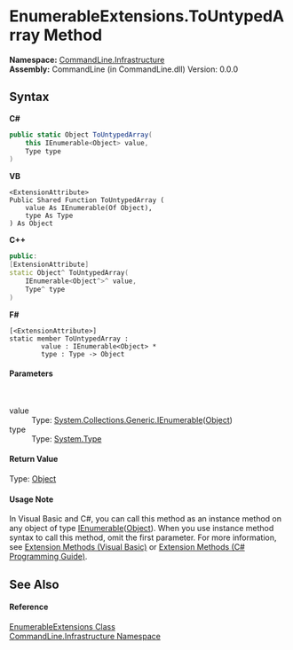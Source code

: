 # EnumerableExtensions.ToUntypedArray Method 
 

**Namespace:**&nbsp;<a href="N_CommandLine_Infrastructure">CommandLine.Infrastructure</a><br />**Assembly:**&nbsp;CommandLine (in CommandLine.dll) Version: 0.0.0

## Syntax

**C#**<br />
``` C#
public static Object ToUntypedArray(
	this IEnumerable<Object> value,
	Type type
)
```

**VB**<br />
``` VB
<ExtensionAttribute>
Public Shared Function ToUntypedArray ( 
	value As IEnumerable(Of Object),
	type As Type
) As Object
```

**C++**<br />
``` C++
public:
[ExtensionAttribute]
static Object^ ToUntypedArray(
	IEnumerable<Object^>^ value, 
	Type^ type
)
```

**F#**<br />
``` F#
[<ExtensionAttribute>]
static member ToUntypedArray : 
        value : IEnumerable<Object> * 
        type : Type -> Object 

```


#### Parameters
&nbsp;<dl><dt>value</dt><dd>Type: <a href="https://docs.microsoft.com/dotnet/api/system.collections.generic.ienumerable-1" target="_blank">System.Collections.Generic.IEnumerable</a>(<a href="https://docs.microsoft.com/dotnet/api/system.object" target="_blank">Object</a>)<br /></dd><dt>type</dt><dd>Type: <a href="https://docs.microsoft.com/dotnet/api/system.type" target="_blank">System.Type</a><br /></dd></dl>

#### Return Value
Type: <a href="https://docs.microsoft.com/dotnet/api/system.object" target="_blank">Object</a>

#### Usage Note
In Visual Basic and C#, you can call this method as an instance method on any object of type <a href="https://docs.microsoft.com/dotnet/api/system.collections.generic.ienumerable-1" target="_blank">IEnumerable</a>(<a href="https://docs.microsoft.com/dotnet/api/system.object" target="_blank">Object</a>). When you use instance method syntax to call this method, omit the first parameter. For more information, see <a href="https://docs.microsoft.com/dotnet/visual-basic/programming-guide/language-features/procedures/extension-methods">Extension Methods (Visual Basic)</a> or <a href="https://docs.microsoft.com/dotnet/csharp/programming-guide/classes-and-structs/extension-methods">Extension Methods (C# Programming Guide)</a>.

## See Also


#### Reference
<a href="T_CommandLine_Infrastructure_EnumerableExtensions">EnumerableExtensions Class</a><br /><a href="N_CommandLine_Infrastructure">CommandLine.Infrastructure Namespace</a><br />